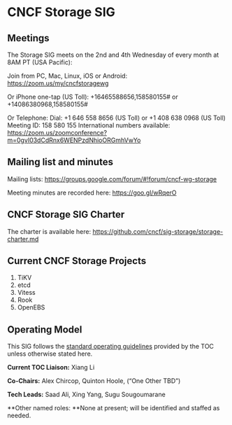 # CNCF Storage SIG

## Meetings

The Storage SIG meets on the 2nd and 4th Wednesday of every month at 8AM PT (USA Pacific):

Join from PC, Mac, Linux, iOS or Android: https://zoom.us/my/cncfstoragewg

Or iPhone one-tap (US Toll): +16465588656,158580155# or +14086380968,158580155#

Or Telephone: Dial: +1 646 558 8656 (US Toll) or +1 408 638 0968 (US Toll) Meeting ID: 158 580 155 International numbers available: https://zoom.us/zoomconference?m=0gvI03dCdRnx6WENPzdNhioORGmhVwYo

## Mailing list and minutes

Mailing lists: https://groups.google.com/forum/#!forum/cncf-wg-storage

Meeting minutes are recorded here: https://goo.gl/wRqerO


## CNCF Storage SIG Charter

The charter is available here: https://github.com/cncf/sig-storage/storage-charter.md

## Current CNCF Storage Projects

1. TiKV
2. etcd
3. Vitess
4. Rook
5. OpenEBS

## Operating Model

This SIG follows the [standard operating
guidelines](https://github.com/cncf/toc/blob/master/sigs/cncf-sigs.md#operating-model)
provided by the TOC unless otherwise stated here.

**Current TOC Liaison:** Xiang Li

**Co-Chairs:** Alex Chircop, Quinton Hoole, (“One Other TBD”)

**Tech Leads:** Saad Ali, Xing Yang, Sugu Sougoumarane

**Other named roles: **None at present; will be identified and staffed as needed.
